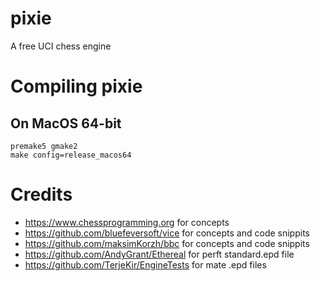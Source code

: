 # pixie
A free UCI chess engine

# Compiling pixie
## On MacOS 64-bit

```
premake5 gmake2
make config=release_macos64
```

# Credits
- https://www.chessprogramming.org for concepts
- https://github.com/bluefeversoft/vice for concepts and code snippits
- https://github.com/maksimKorzh/bbc for concepts and code snippits
- https://github.com/AndyGrant/Ethereal for perft standard.epd file
- https://github.com/TerjeKir/EngineTests for mate .epd files

